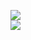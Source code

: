 [![](https://img.shields.io/badge/Made%20With-Github%20Spray-lightgrey.svg?style=for-the-badge&logo=github)](https://github.com/Annihil/github-spray#1799)  
[![](https://i.imgur.com/2DrTn0Z.gif)](https://github.com/Annihil/github-spray)